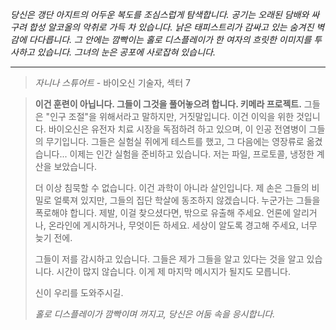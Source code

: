 _당신은 갱단 아지트의 어두운 복도를 조심스럽게 탐색합니다. 공기는 오래된 담배와 싸구려 합성 알코올의 악취로 가득 차 있습니다. 낡은 태피스트리가 감싸고 있는 숨겨진 벽감에 다다릅니다. 그 안에는 깜빡이는 홀로 디스플레이가 한 여자의 흐릿한 이미지를 투사하고 있습니다. 그녀의 눈은 공포에 사로잡혀 있습니다._

---

> _자니나 스튜어트_ - 바이오신 기술자, 섹터 7

> **이건 훈련이 아닙니다. 그들이 그것을 풀어놓으려 합니다. 키메라 프로젝트.** 그들은 "인구 조절"을 위해서라고 말하지만, 거짓말입니다. 이건 이익을 위한 것입니다. 바이오신은 유전자 치료 시장을 독점하려 하고 있으며, 이 인공 전염병이 그들의 무기입니다. 그들은 실험실 쥐에게 테스트를 했고, 그 다음에는 영장류로 옮겼습니다... 이제는 인간 실험을 준비하고 있습니다. 저는 파일, 프로토콜, 냉정한 계산을 보았습니다.
>
> 더 이상 침묵할 수 없습니다. 이건 과학이 아니라 살인입니다. 제 손은 그들의 비밀로 얼룩져 있지만, 그들의 집단 학살에 동조하지 않겠습니다. 누군가는 그들을 폭로해야 합니다. 제발, 이걸 찾으셨다면, 밖으로 유출해 주세요. 언론에 알리거나, 온라인에 게시하거나, 무엇이든 하세요. 세상이 알도록 경고해 주세요, 너무 늦기 전에.
>
> 그들이 저를 감시하고 있습니다. 그들은 제가 그들을 알고 있다는 것을 알고 있습니다. 시간이 많지 않습니다. 이게 제 마지막 메시지가 될지도 모릅니다.
>
> 신이 우리를 도와주시길.
>
> _홀로 디스플레이가 깜빡이며 꺼지고, 당신은 어둠 속을 응시합니다._
